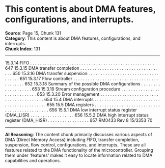 # This content is about DMA features, configurations, and interrupts.

**Source**: Page 15, Chunk 131  
**Category**: This content is about DMA features, configurations, and interrupts.  
**Chunk Index**: 131

---

15.3.14 FIFO . . . . . . . . . . . . . . . . . . . . . . . . . . . . . . . . . . . . . . . . . . . . . . . . . . . 647
15.3.15 DMA transfer completion . . . . . . . . . . . . . . . . . . . . . . . . . . . . . . . . . . . 650
15.3.16 DMA transfer suspension . . . . . . . . . . . . . . . . . . . . . . . . . . . . . . . . . . . 651
15.3.17 Flow controller . . . . . . . . . . . . . . . . . . . . . . . . . . . . . . . . . . . . . . . . . . . 652
15.3.18 Summary of the possible DMA configurations . . . . . . . . . . . . . . . . . . . 653
15.3.19 Stream configuration procedure . . . . . . . . . . . . . . . . . . . . . . . . . . . . . 653
15.3.20 Error management . . . . . . . . . . . . . . . . . . . . . . . . . . . . . . . . . . . . . . . . 654
15.4 DMA interrupts . . . . . . . . . . . . . . . . . . . . . . . . . . . . . . . . . . . . . . . . . . . . 655
15.5 DMA registers . . . . . . . . . . . . . . . . . . . . . . . . . . . . . . . . . . . . . . . . . . . . . 656
15.5.1 DMA low interrupt status register (DMA_LISR) . . . . . . . . . . . . . . . . . . 656
15.5.2 DMA high interrupt status register (DMA_HISR) . . . . . . . . . . . . . . . . . 657
RM0433 Rev 8 15/3353
70

---

**AI Reasoning**: The content chunk primarily discusses various aspects of DMA (Direct Memory Access) including FIFO, transfer completion, suspension, flow control, configurations, and interrupts. These are all features related to the DMA functionality of the microcontroller. Grouping them under 'features' makes it easy to locate information related to DMA capabilities and operations.
